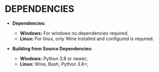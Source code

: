 # DEPENDENCIES

- **Dependencies:**
  - **Windows:** For windows no dependencies required.
  - **Linux:** For linux, only Wine installed and configured is required.

- **Building from Source Dependencies:**
  - **Windows:** Python 3.8 or newer;
  - **Linux:** Wine, Bash, Python 3.8+;
